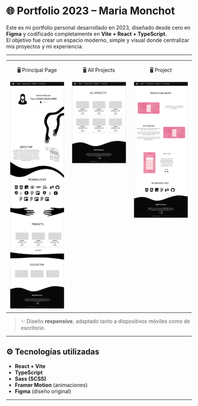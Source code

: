 # 🌐 Portfolio 2023 – Maria Monchot

Este es mi portfolio personal desarrollado en 2023, diseñado desde cero en **Figma** y codificado completamente en **Vite + React + TypeScript**.  
El objetivo fue crear un espacio moderno, simple y visual donde centralizar mis proyectos y mi experiencia.  

---

<table>
  <tr>
    <td align="center" valign="top" width="33%">
      <p>🖥️ Principal Page</p>
      <img src="src/assets/screenshots/PrincipalPage.png" width="250" />
    </td>
    <td align="center" valign="top" width="33%">
      <p>🖥️ All Projects</p>
      <img src="src/assets/screenshots/AllProjectsPage.png" width="200" />
    </td>
    <td align="center" valign="top" width="33%">
      <p>🖥️ Project</p>
      <img src="src/assets/screenshots/ProjectPage.png" width="250" />
    </td>
  </tr>
</table>

> ✨ Diseño **responsive**, adaptado tanto a dispositivos móviles como de escritorio.

---

## ⚙️ Tecnologías utilizadas

- **React + Vite**
- **TypeScript**
- **Sass (SCSS)**
- **Framer Motion** (animaciones)
- **Figma** (diseño original)

---
